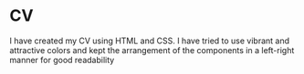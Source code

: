 # CV
I have created my CV using HTML and CSS. I have tried to use vibrant and attractive colors and kept the arrangement of the components in  a left-right manner for good readability

